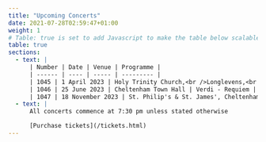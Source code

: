 ```yaml
---
title: "Upcoming Concerts"
date: 2021-07-28T02:59:47+01:00
weight: 1
# Table: true is set to add Javascript to make the table below scalable on mobile device
table: true
sections:
  - text: |
      | Number | Date | Venue | Programme |
      | ------ | ---- | ----- | --------- |
      | 1045 | 1 April 2023 | Holy Trinity Church,<br />Longlevens,<br />Gloucester | Parry - Blest Pair of Sirens<br/>Elgar - Great is the Lord<br/>Vaughan Williams - Towards the Unknown Region<br/>Goodall - Eternal Light: A Requiem |
      | 1046 | 25 June 2023 | Cheltenham Town Hall | Verdi - Requiem |
      | 1047 | 18 November 2023 | St. Philip's & St. James', Cheltenham | TBC |
  - text: |
      All concerts commence at 7:30 pm unless stated otherwise

      [Purchase tickets](/tickets.html)
---
```


